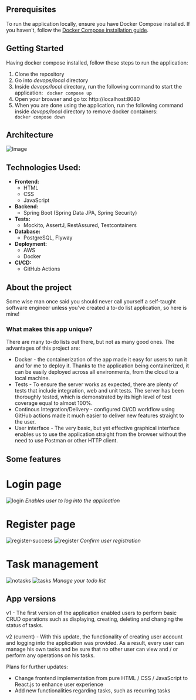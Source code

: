 ## Prerequisites
To run the application locally, ensure you have Docker Compose installed. If you haven't, follow the [Docker Compose installation guide](https://docs.docker.com/compose/install/).

## Getting Started

Having docker compose installed, follow these steps to run the application:

1. Clone the repository
2. Go into <i>devops/local</i> directory
3. Inside <i>devops/local</i> directory, run the following command to start the application:
<code> docker compose up </code>
4. Open your browser and go to: <link>http://localhost:8080</link>
5. When you are done using the application, run the following command inside <i>devops/local</i> directory to remove docker containers:
<code> docker compose down </code>
## Architecture
![Image](https://github.com/user-attachments/assets/0c38ad8c-1712-4267-87f5-d076b9e6dfcf)
## Technologies Used:
- **Frontend:**
  - HTML
  - CSS
  - JavaScript
- **Backend:**
  - Spring Boot (Spring Data JPA, Spring Security)
- **Tests:**
  - Mockito, AssertJ, RestAssured, Testcontainers
- **Database:**
  - PostgreSQL, Flyway
- **Deployment:**
  - AWS
  - Docker
- **CI/CD:**
  - GitHub Actions
## About the project

Some wise man once said you should never call yourself a self-taught software engineer unless you've created a to-do list application, so here is mine!

### What makes this app unique?

There are many to-do lists out there, but not as many good ones. The advantages of this project are:
- Docker - the containerization of the app made it easy for users to run it and for me to deploy it. Thanks to the application being containerized, it can be easily deployed across all environments, from the cloud to a local machine.
- Tests - To ensure the server works as expected, there are plenty of tests that include integration, web and unit tests. The server has been thoroughly tested, which is demonstrated by its high level of test coverage equal to almost 100%.
- Continous Integration/Delivery - configured CI/CD workflow using GitHub actions made it much easier to deliver new features straight to the user.
- User interface - The very basic, but yet effective graphical interface enables us to use the application straight from the browser without the need to use Postman or other HTTP client.

## Some features
# Login page
![login](https://github.com/user-attachments/assets/87515729-d48c-4184-a8a7-96c6e25576d0)
*Enables user to log into the application*
# Register page
![register-success](https://github.com/user-attachments/assets/85b882d7-f340-4a58-9a9d-780021e46bd4)
![register](https://github.com/user-attachments/assets/60236762-8f82-44bd-bed1-bbfdaae9bedc)
*Confirm user registration*
# Task management
![notasks](https://github.com/user-attachments/assets/d2f32380-3946-4afe-9625-d9ea8751eabd)
![tasks](https://github.com/user-attachments/assets/e0d68ebc-6e63-4945-9c49-64b5e3f65e21)
*Manage your todo list*

## App versions

v1 - The first version of the application enabled users to perform basic CRUD operations such as displaying, creating, deleting and changing the status of tasks.

v2 (current) - With this update, the functionality of creating user account and logging into the application was provided. As a result, every user can manage his own tasks and be sure that no other user can view and / or perform any operations on his tasks.

Plans for further updates:
- Change frontend implementation from pure HTML / CSS / JavaScript to React.js to enhance user experience
- Add new functionalities regarding tasks, such as recurring tasks
